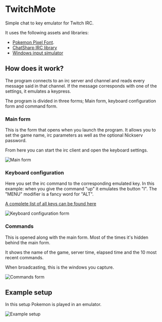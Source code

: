 TwitchMote
========
Simple chat to key emulator for Twitch IRC.

It uses the following assets and libraries:

* [Pokemon Pixel Font](http://www.fonts2u.com/pokemon-pixel-font-regular.font "pixel font").
* [ChatSharp IRC library](https://github.com/SirCmpwn/ChatSharp "irc")
* [Windows input simulator](http://inputsimulator.codeplex.com/ "inputsimulator")

How does it work?
--------
The program connects to an irc server and channel and reads every message said in that channel. If the message corresponds with one of the settings, it emulates a keypress.

The program is divided in three forms; Main form, keyboard configuration form and command form.

### Main form
This is the form that opens when you launch the program. It allows you to set the  game name, irc parameters as well as the optional Nickserv password.

From here you can start the irc client and open the keyboard settings.

![Main form](http://i.imgur.com/iYq5f65.png "Main form")

### Keyboard configuration
Here you set the irc command to the corresponding emulated key. In this example: when you give the command "up" it emulates the button "I". The "MENU" modifier is a fancy word for "ALT".

[A complete list of all keys can be found here](KEYS.md "keys")

![Keyboard configuration form](http://i.imgur.com/9TRKYfH.png "Keyboard configuration form")


### Commands
This is opened along with the main form. Most of the times it's hidden behind the main form.

It shows the name of the game, server time, elapsed time and the 10 most recent commands.

When broadcasting, this is the windows you capture.

![Commands form](http://i.imgur.com/JIka8sI.png "Commands form")

Example setup
--------
In this setup Pokemon is played in an emulator.

![Example setup](http://i.imgur.com/jahIV6l.jpg "Example setup")